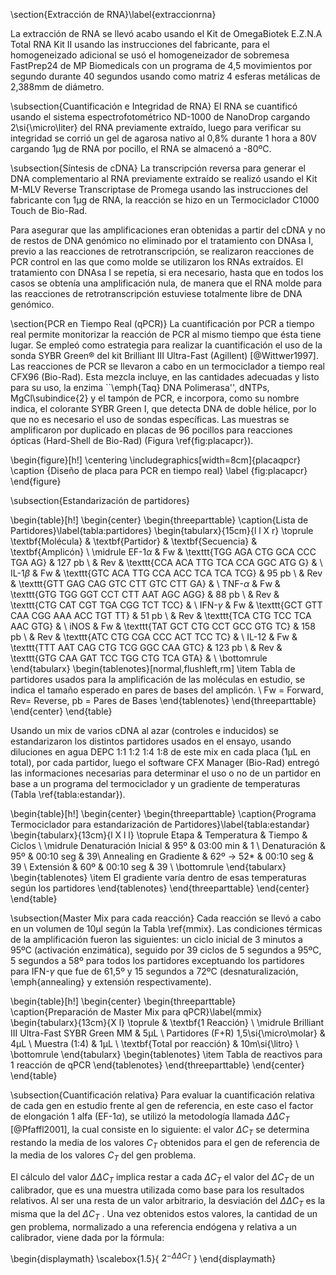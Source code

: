 \section{Extracción de RNA}\label{extraccionrna}

La extracción de RNA se llevó acabo usando el Kit de OmegaBiotek E.Z.N.A Total RNA Kit II usando las instrucciones del fabricante, para el homogeneizado adicional se usó el homogeneizador de sobremesa FastPrep24 de MP Biomedicals con un programa de 4,5 movimientos por segundo durante 40 segundos usando como matriz 4 esferas metálicas de 2,388mm de diámetro.


\subsection{Cuantificación e Integridad de RNA}
El RNA se cuantificó usando el sistema espectrofotométrico ND-1000 de NanoDrop cargando 2\si{\micro\liter} del RNA previamente extraído, luego para verificar su integridad se corrió un gel de agarosa nativo al 0,8\%  durante 1 hora a 80V cargando 1µg de RNA por pocillo, el RNA se almacenó a -80ºC.

\subsection{Síntesis de cDNA}
La transcripción reversa para generar el DNA complementario al RNA previamente extraído se realizó usando el Kit M-MLV Reverse Transcriptase de Promega usando las instrucciones del fabricante con 1µg de RNA, la reacción se hizo en un Termociclador C1000 Touch de Bio-Rad.

Para asegurar que las amplificaciones eran obtenidas a partir del cDNA y no de restos de DNA genómico no eliminado por el tratamiento con DNAsa I, previo a las reacciones de retrotranscripción, se realizaron reacciones de PCR control en las que como molde se utilizaron los RNAs extraídos. El tratamiento con DNAsa I se repetía, si era necesario, hasta que en todos los casos se obtenía una amplificación nula, de manera que el RNA molde para las reacciones de retrotranscripción estuviese totalmente libre de DNA genómico.


\section{PCR en Tiempo Real (qPCR)}
La cuantificación por PCR a tiempo real permite monitorizar la reacción de PCR al 
mismo tiempo que ésta tiene lugar. Se empleó como estrategia para realizar la cuantificación el uso de la sonda SYBR Green® del kit Brilliant III Ultra-Fast (Agillent) [@Wittwer1997]. 
Las reacciones de PCR se llevaron a cabo en un termociclador a tiempo real CFX96 (Bio-Rad). Esta mezcla incluye, en las cantidades adecuadas y listo para su uso, la enzima ``\emph{Taq} DNA Polimerasa'', dNTPs, MgCl\subindice{2} y el tampón de PCR, e incorpora, como su nombre 
indica, el colorante SYBR Green I, que detecta DNA de doble hélice, por lo que no es 
necesario el uso de sondas específicas. Las muestras se amplificaron por duplicado en 
placas de 96 pocillos para reacciones ópticas (Hard-Shell de Bio-Rad) (Figura \ref{fig:placapcr}).

\begin{figure}[h!]
	\centering
	\includegraphics[width=8cm]{placaqpcr}
	\caption {Diseño de placa para PCR en tiempo real}
	\label {fig:placapcr}
\end{figure}

\subsection{Estandarización de partidores}

\begin{table}[h!]
  	\begin{center}
    	\begin{threeparttable}
      		\caption{Lista de Partidores}\label{tabla:partidores}
      		\begin{tabularx}{15cm}{l l X r}
				\toprule
				\textbf{Molécula} 	& \textbf{Partidor} & \textbf{Secuencia} & \textbf{Amplicón} \\
				\midrule
				EF-1$\alpha$		& Fw 	& \texttt{TGG AGA CTG GCA CCC TGA AG} 		& 127 pb	\\
									& Rev 	& \texttt{CCA ACA TTG TCA CCA GGC ATG G} 	& 			\\
				IL-1$\beta$		 	& Fw 	& \texttt{GTC ACA TTG CCA ACC TCA TCA TCG} 	& 95 pb 	\\
			 						& Rev 	& \texttt{GTT GAG CAG GTC CTT GTC CTT GA} 	& 			\\
				TNF-$\alpha$ 		& Fw 	& \texttt{GTG TGG GGT CCT CTT AAT AGC AGG} 	& 88 pb 	\\
					 				& Rev 	& \texttt{CTG CAT CGT TGA CGG TCT TCC} 		& 			\\
				IFN-$\gamma$ 		& Fw 	& \texttt{GCT GTT CAA CGG AAA ACC TGT TT} 	& 51 pb 	\\
									& Rev 	& \texttt{TCA CTG TCC TCA AAC GTG} 			& 			\\
				iNOS 				& Fw 	& \texttt{TAT GCT CTG CCT GCC GTG TC} 		& 158 pb 	\\
				 					& Rev 	& \texttt{ATC CTG CGA CCC ACT TCC TC} 		& 			\\
				IL-12 				& Fw 	& \texttt{TTT AAT CAG CTG TCG GGC CAA GTC} 	& 123 pb 	\\
									& Rev 	& \texttt{GTG CAA GAT TCC TGG CTG TCA GTA} 	&  			\\
				\bottomrule							
			\end{tabularx}
			\begin{tablenotes}[normal,flushleft,rm]
				\item Tabla de partidores usados para la amplificación de las moléculas en estudio, se indica el tamaño esperado en pares de bases del amplicón. \\ Fw = Forward, Rev= Reverse, pb = Pares de Bases
			\end{tablenotes}
		\end{threeparttable}
	\end{center}
\end{table}

Usando un mix de varios cDNA al azar (controles e inducidos) se estandarizaron los distintos partidores usados en el ensayo, usando diluciones en agua DEPC 1:1 1:2 1:4 1:8 de este mix en cada placa (1µL en total), por cada partidor, luego el software CFX Manager (Bio-Rad) entregó las informaciones necesarias para determinar el uso o no de un partidor en base a un programa del termociclador y un gradiente de temperaturas (Tabla \ref{tabla:estandar}). 

\begin{table}[h!]
	\begin{center}
    	\begin{threeparttable}
      		\caption{Programa Termociclador para estandarización de Partidores}\label{tabla:estandar}
      		\begin{tabularx}{13cm}{l X l l}
	     		\toprule
				Etapa & Temperatura & Tiempo & Ciclos \\
				\midrule
				Denaturación Inicial & 95º & 03:00 min & 1 \\
				Denaturación & 95º & 00:10 seg & 39\\
				Annealing en Gradiente & 62º $\rightarrow$ 52* & 00:10 seg & 39 \\
				Extensión & 60º & 00:10 seg & 39 \\
				\bottomrule
			\end{tabularx}
			\begin{tablenotes}
      			\item El gradiente varía dentro de esas temperaturas según los partidores
			\end{tablenotes}
		\end{threeparttable}
	\end{center}
\end{table}

\subsection{Master Mix para cada reacción}
Cada reacción se llevó a cabo en un volumen de 10µl según la Tabla \ref{mmix}. Las 
condiciones térmicas de la amplificación fueron las siguientes: un ciclo inicial de 3 
minutos a 95ºC (activación enzimática), seguido por 39 ciclos de 5 segundos a 95ºC, 5 segundos a 58º para todos los partidores exceptuando los partidores para IFN-$\gamma$ que fue de 61,5º y 15 segundos a 72ºC (desnaturalización, \emph{annealing} y extensión respectivamente).

\begin{table}[h!]
	\begin{center}
		\begin{threeparttable}
			\caption{Preparación de Master Mix para qPCR}\label{mmix}
				\begin{tabularx}{13cm}{X l}
					\toprule
					 										& \textbf{1 Reacción} \\
					\midrule
					Brilliant III Ultra-Fast SYBR Green MM 	& 5µL \\
					Partidores (F+R) 1,5\si{\micro\molar} 	& 4µL \\
					Muestra (1:4) 							& 1µL \\
					\textbf{Total por reacción} 			& 10m\si{\litro} \\
					\bottomrule
				\end{tabularx}
				\begin{tablenotes}
					\item Tabla de reactivos para 1 reacción de qPCR
				\end{tablenotes}
		\end{threeparttable}
	\end{center}
\end{table}

\subsection{Cuantificación relativa}
Para evaluar la cuantificación relativa de cada gen en estudio frente al gen de referencia, en este caso el factor de elongación 1 alfa (EF-1$\alpha$), se utilizó la metodología llamada $\Delta\Delta C_T$ [@Pfaffl2001], la cual consiste en lo siguiente: el valor $\Delta C_T$ se determina restando la media de los valores $C_T$ obtenidos para el gen de referencia de la media de los valores $C_T$
del gen problema.

El cálculo del valor $\Delta\Delta C_T$ implica restar a cada $\Delta C_T$ el valor del $\Delta C_T$ de un calibrador, que es una muestra utilizada como base para los resultados relativos. Al ser una resta de un valor arbitrario, la desviación del $\Delta\Delta C_T$ es la misma que la del $\Delta C_T$ . Una vez obtenidos estos valores, la cantidad de un gen problema, normalizado a una referencia endógena y relativa a un calibrador, viene dada por la fórmula: 

\begin{displaymath}
\scalebox{1.5}{
$2^{-\Delta\Delta C_T}$
}
\end{displaymath}